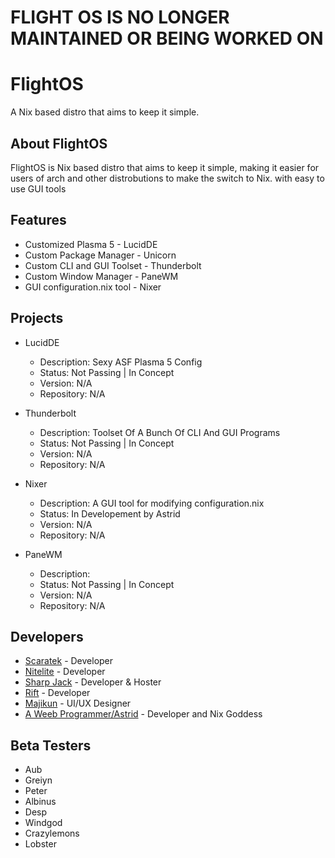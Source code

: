 # FLIGHT OS IS NO LONGER MAINTAINED OR BEING WORKED ON

# FlightOS
A Nix based distro that aims to keep it simple.

## About FlightOS
FlightOS is Nix based distro that aims to keep it simple, making it easier for users of arch and other distrobutions to make the switch to Nix. with easy to use GUI tools

## Features
- Customized Plasma 5 - LucidDE
- Custom Package Manager - Unicorn
- Custom CLI and GUI Toolset - Thunderbolt
- Custom Window Manager - PaneWM
- GUI configuration.nix tool - Nixer

## Projects
- LucidDE
  - Description: Sexy ASF Plasma 5 Config
  - Status: Not Passing | In Concept
  - Version: N/A
  - Repository: N/A
  
- Thunderbolt
  - Description: Toolset Of A Bunch Of CLI And GUI Programs
  - Status: Not Passing | 
  In Concept
  - Version: N/A
  - Repository: N/A
  
- Nixer
  - Description: A GUI tool for modifying configuration.nix
  - Status: In Developement by Astrid
  - Version: N/A
  - Repository: N/A
  
- PaneWM
  - Description: 
  - Status: Not Passing | In Concept
  - Version: N/A
  - Repository: N/A

## Developers
- [Scaratek](https://github.com/scaratek) - Developer
- [Nitelite](https://github.com/lappyxd) - Developer
- [Sharp Jack](https://github.com/Sharpjackv) - Developer & Hoster
- [Rift](https://github.com/slushzies) - Developer
- [Majikun](https://github.com/madjikdotpng) - UI/UX Designer
- [A Weeb Programmer/Astrid](https://github.com/a-weeb-programmer) - Developer and Nix Goddess

## Beta Testers
- Aub
- Greiyn
- Peter
- Albinus
- Desp
- Windgod
- Crazylemons
- Lobster
